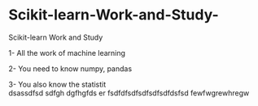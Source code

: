 # Scikit-learn-Work-and-Study-
Scikit-learn Work and Study 

1- All the work of machine learning

2- You need to know numpy, pandas
        
3- You also know the statistit                                
dsassdfsd
sdfgh
dgfhgfds
er
fsdfdfsdfsdfsdfsdfdsfsd
fewfwgrewhregw
